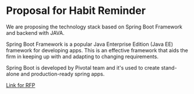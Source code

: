 # Proposal for Habit Reminder

We are proposing the technology stack based on Spring Boot Framework and backend with JAVA.

Spring Boot Framework is a popular Java Enterprise Edition (Java EE) framework for developing apps. This is an effective framework that aids the firm in keeping up with and adapting to changing requirements.

Spring Boot is developed by Pivotal team and it's used to create stand-alone and production-ready spring apps.

[Link for RFP](https://github.com/NaveenTanuku/HabitRemainder/blob/main/rfp.md)
